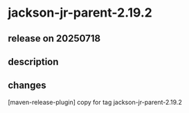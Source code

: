 # jackson-jr-parent-2.19.2

## release on 20250718
## description
## changes
[maven-release-plugin] copy for tag jackson-jr-parent-2.19.2

